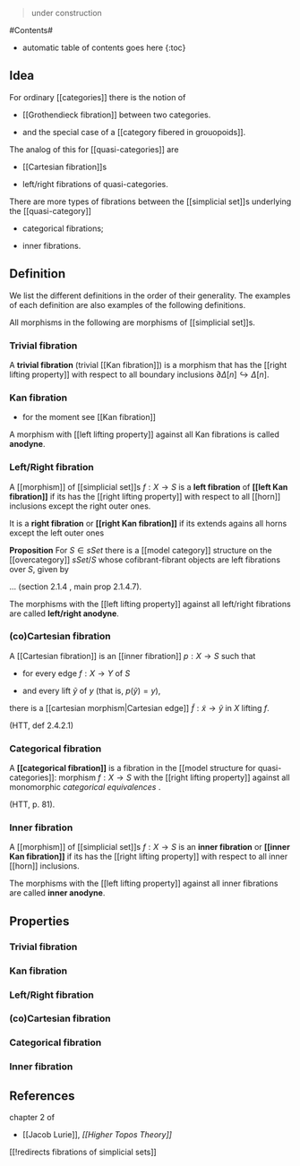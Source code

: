 
> under construction


#Contents#
* automatic table of contents goes here
{:toc}

## Idea

For ordinary [[categories]] there is the notion of 

* [[Grothendieck fibration]] between two categories. 

* and the special case of a [[category fibered in grouopoids]].

The analog of this for [[quasi-categories]] are

* [[Cartesian fibration]]s

* left/right fibrations of quasi-categories.

There are more types of fibrations between the [[simplicial set]]s underlying the [[quasi-category]]

* categorical fibrations;

* inner fibrations.




## Definition

We list the different definitions in the order of their generality. The examples of each definition are also examples of the following definitions.

All morphisms in the following are morphisms of [[simplicial set]]s.

### Trivial fibration

A **trivial fibration** (trivial [[Kan fibration]]) is a morphism that has the [[right lifting property]] with respect to all boundary inclusions $\partial \Delta[n] \hookrightarrow \Delta[n]$.

### Kan fibration

* for the moment see [[Kan fibration]]

A morphism with [[left lifting property]] against all Kan fibrations is called **anodyne**.

### Left/Right fibration

A [[morphism]] of [[simplicial set]]s $f : X \to S$ is a **left fibration** of **[[left Kan fibration]]** if its has the [[right lifting property]] with respect to all [[horn]] inclusions except the right outer ones.

It is a **right fibration** or **[[right Kan fibration]]** if its extends agains all horns except the left outer ones

**Proposition** For $S \in sSet$ there is a [[model category]] structure on the [[overcategory]] $sSet/S$ whose cofibrant-fibrant objects are left fibrations over $S$, given by

... (section 2.1.4 , main prop 2.1.4.7).

The morphisms with the [[left lifting property]] against all left/right fibrations are called **left/right anodyne**.


### (co)Cartesian fibration

A [[Cartesian fibration]] is an [[inner fibration]] $p : X \to S$ such that 

* for every edge $f : X \to Y$ of $S$ 

* and every lift $\tilde{y}$ of $y$ (that is, $p(\tilde{y})=y$), 

there is a [[cartesian morphism|Cartesian edge]] $\tilde{f} : \tilde{x} \to \tilde{y}$ in $X$ lifting $f$.

(HTT, def 2.4.2.1)


### Categorical fibration

A **[[categorical fibration]]** is a fibration in the [[model structure for quasi-categories]]: morphism $f : X \to S$ with the [[right lifting property]] against all monomorphic _categorical equivalences_ .

(HTT, p. 81).

### Inner fibration

A [[morphism]] of [[simplicial set]]s $f : X \to S$ is an **inner fibration** or **[[inner Kan fibration]]** if its has the [[right lifting property]] with respect to all inner [[horn]] inclusions.


The morphisms with the [[left lifting property]] against all inner fibrations are called **inner anodyne**.




## Properties

### Trivial fibration


### Kan fibration

### Left/Right fibration

### (co)Cartesian fibration


### Categorical fibration


### Inner fibration







## References

chapter 2 of 

* [[Jacob Lurie]], _[[Higher Topos Theory]]_

[[!redirects fibrations of simplicial sets]]